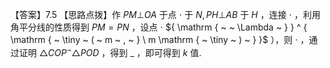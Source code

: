 【答案】7.5
【思路点拨】作 $P M \bot O A$ 于点 $\cdot$ 于 $N , P H \bot A B$ 于 $H$ ，连接 $\cdot$ ，利用角平分线的性质得到 $P M { = } P N$ ，设点 $\cdot$ ${ \mathrm { ~  ~ \Lambda ~ } } ^ { \mathrm { ~ \tiny ~ ( ~ m ~ , ~ } \ m \mathrm { ~ \tiny ~ ) ~ } }$ ），则 $\cdot$ ，通过证明 $\triangle C O P ^ { \lnot } \triangle P O D$ ，得到 $\_$ ，即可得到 $k$ 值.
